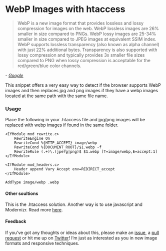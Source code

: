 WebP Images with htaccess
==========================

> WebP is a new image format that provides lossless and lossy compression for images on the web. WebP lossless images are 26% smaller in size compared to PNGs. WebP lossy images are 25-34% smaller in size compared to JPEG images at equivalent SSIM index. WebP supports lossless transparency (also known as alpha channel) with just 22% additional bytes. Transparency is also supported with lossy compression and typically provides 3x smaller file sizes compared to PNG when lossy compression is acceptable for the red/green/blue color channels.

*- [Google](https://developers.google.com/speed/webp/)*

This snippet offers a very easy way to detect if the browser supports WebP images and then replaces jpg and png images if they have a webp images located at the same path with the same file name.

### Usage
Place the following in your .htaccess file and jpg/png images will be replaced with webp images if found in the same folder.
```htaccess
<IfModule mod_rewrite.c>
	RewriteEngine On
	RewriteCond %{HTTP_ACCEPT} image/webp
	RewriteCond %{DOCUMENT_ROOT}/$1.webp -f
	RewriteRule (.+)\.(jpe?g|png)$ $1.webp [T=image/webp,E=accept:1]
</IfModule>
 
<IfModule mod_headers.c>
	Header append Vary Accept env=REDIRECT_accept
</IfModule>
 
AddType image/webp .webp
```

#### Other soultions
This is the .htaccess solution. Another way is to use javascript and Modernizr. Read more [here](https://github.com/vincentorback/WebP-Images-with-modernizr).

#### Feedback
If you’ve got any thoughts or ideas about this, please make an [issue](https://github.com/vincentorback/WebP-images-with-htaccess/issues), a [pull request](https://github.com/vincentorback/WebP-images-with-htaccess/pulls) or hit me up on [Twitter](https://twitter.com/vorback)!
I’m just as interested as you in new image formats and responsive techniques.
